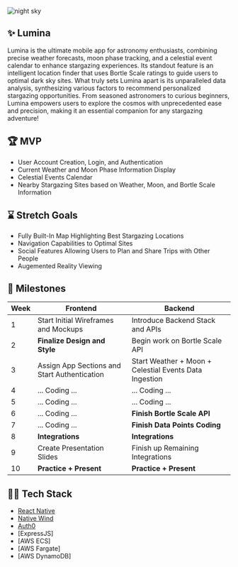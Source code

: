 ![night sky](https://github.com/acm-projects/Lumina/blob/main/stars2.jpg?raw=true)
## ✨ Lumina
Lumina is the ultimate mobile app for astronomy enthusiasts, combining precise weather forecasts, moon phase tracking, and a celestial event calendar to enhance stargazing experiences. Its standout feature is an intelligent location finder that uses Bortle Scale ratings to guide users to optimal dark sky sites. What truly sets Lumina apart is its unparalleled data analysis, synthesizing various factors to recommend personalized stargazing opportunities. From seasoned astronomers to curious beginners, Lumina empowers users to explore the cosmos with unprecedented ease and precision, making it an essential companion for any stargazing adventure!

## 🏆 MVP
+ User Account Creation, Login, and Authentication
+ Current Weather and Moon Phase Information Display
+ Celestial Events Calendar
+ Nearby Stargazing Sites based on Weather, Moon, and Bortle Scale Information

## ⌛ Stretch Goals
+ Fully Built-In Map Highlighting Best Stargazing Locations
+ Navigation Capabilities to Optimal Sites
+ Social Features Allowing Users to Plan and Share Trips with Other People
+ Augemented Reality Viewing

## 📅 Milestones
| Week | Frontend | Backend |
|--- | --- | --- |
|1| Start Initial Wireframes and Mockups| Introduce Backend Stack and APIs|
|2| **Finalize Design and Style**| Begin work on Bortle Scale API |
|3| Assign App Sections and Start Authentication | Start Weather + Moon + Celestial Events Data Ingestion|
|4| ... Coding ... |... Coding ... |
|5| ... Coding ... |... Coding ... |
|6| ... Coding ... |**Finish Bortle Scale API** |
|7| ... Coding ... | **Finish Data Points Coding** |
|8| **Integrations** | **Integrations** |
|9| Create Presentation Slides | Finish up Remaining Integrations |
|10| **Practice + Present** | **Practice + Present** |

## 👨‍💻 Tech Stack
+ [React Native](https://www.youtube.com/watch?v=0-S5a0eXPoc&t=878s)
+ [Native Wind](https://www.nativewind.dev/)
+ [Auth0](https://auth0.com/docs/quickstart/native/react-native/00-login) 
+ [ExpressJS]
+ [AWS ECS]
+ [AWS Fargate]
+ [AWS DynamoDB] 
